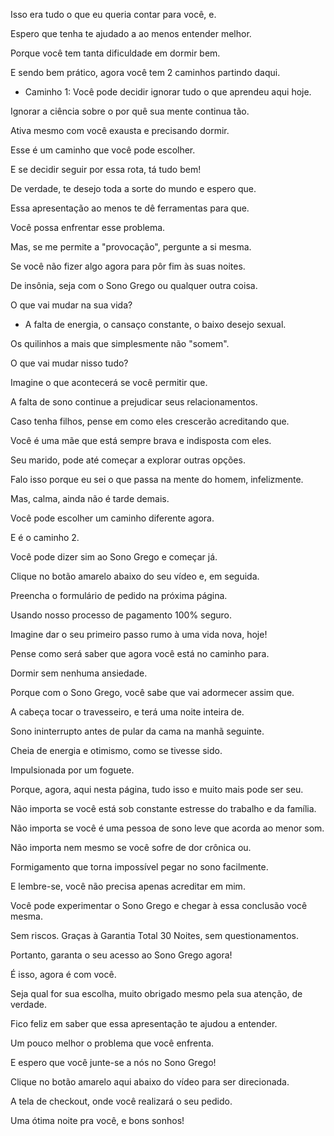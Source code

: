 Isso era tudo o que eu queria contar para você, e.

Espero que tenha te ajudado a ao menos entender melhor.

Porque você tem tanta dificuldade em dormir bem.

E sendo bem prático, agora você tem 2 caminhos partindo daqui.

- Caminho 1: Você pode decidir ignorar tudo o que aprendeu aqui hoje.

Ignorar a ciência sobre o por quê sua mente continua tão.

Ativa mesmo com você exausta e precisando dormir.

Esse é um caminho que você pode escolher.

E se decidir seguir por essa rota, tá tudo bem!

De verdade, te desejo toda a sorte do mundo e espero que.

Essa apresentação ao menos te dê ferramentas para que.

Você possa enfrentar esse problema.

Mas, se me permite a "provocação", pergunte a si mesma.

Se você não fizer algo agora para pôr fim às suas noites.

De insônia, seja com o Sono Grego ou qualquer outra coisa.

O que vai mudar na sua vida?

- A falta de energia, o cansaço constante, o baixo desejo sexual.

Os quilinhos a mais que simplesmente não "somem".

O que vai mudar nisso tudo?

Imagine o que acontecerá se você permitir que.

A falta de sono continue a prejudicar seus relacionamentos.

Caso tenha filhos, pense em como eles crescerão acreditando que.

Você é uma mãe que está sempre brava e indisposta com eles.

Seu marido, pode até começar a explorar outras opções.

Falo isso porque eu sei o que passa na mente do homem, infelizmente.

Mas, calma, ainda não é tarde demais.

Você pode escolher um caminho diferente agora.

E é o caminho 2.

Você pode dizer sim ao Sono Grego e começar já.

Clique no botão amarelo abaixo do seu vídeo e, em seguida.

Preencha o formulário de pedido na próxima página.

Usando nosso processo de pagamento 100% seguro.

Imagine dar o seu primeiro passo rumo à uma vida nova, hoje!

Pense como será saber que agora você está no caminho para.

Dormir sem nenhuma ansiedade.

Porque com o Sono Grego, você sabe que vai adormecer assim que.

A cabeça tocar o travesseiro, e terá uma noite inteira de.

Sono ininterrupto antes de pular da cama na manhã seguinte.

Cheia de energia e otimismo, como se tivesse sido.

Impulsionada por um foguete.

Porque, agora, aqui nesta página, tudo isso e muito mais pode ser seu.

Não importa se você está sob constante estresse do trabalho e da família.

Não importa se você é uma pessoa de sono leve que acorda ao menor som.

Não importa nem mesmo se você sofre de dor crônica ou.

Formigamento que torna impossível pegar no sono facilmente.

E lembre-se, você não precisa apenas acreditar em mim.

Você pode experimentar o Sono Grego e chegar à essa conclusão você mesma.

Sem riscos. Graças à Garantia Total 30 Noites, sem questionamentos.

Portanto, garanta o seu acesso ao Sono Grego agora!

É isso, agora é com você.

Seja qual for sua escolha, muito obrigado mesmo pela sua atenção, de verdade.

Fico feliz em saber que essa apresentação te ajudou a entender.

Um pouco melhor o problema que você enfrenta.

E espero que você junte-se a nós no Sono Grego!

Clique no botão amarelo aqui abaixo do vídeo para ser direcionada.

A tela de checkout, onde você realizará o seu pedido.

Uma ótima noite pra você, e bons sonhos!